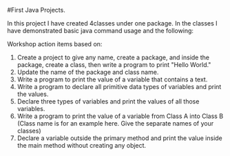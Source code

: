 #First Java Projects. 

In this project I have created 4classes under one package. In the classes I have demonstrated basic java command usage and the following:

Workshop action items based on:

1.	Create a project to give any name, create a package, and inside the package, create a class, then write a program to print "Hello World."
2.	Update the name of the package and class name.
3.	Write a program to print the value of a variable that contains a text.
4.	Write a program to declare all primitive data types of variables and print the values.
5.	Declare three types of variables and print the values of all those variables.
6.	Write a program to print the value of a variable from Class A into Class B (Class name is for an example here. Give the separate names of your classes)
7.	Declare a variable outside the primary method and print the value inside the main method without creating any object.